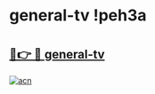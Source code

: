 # general-tv !peh3a

# <h2><a href="https://if8p83.esa.edu.pl?title=general-tv&ref=peh3a">🔗👉 🔴 general-tv</a></h2>

[![acn](https://github.com/user-attachments/assets/0f9c940e-d8b0-45ae-aac7-cd30a18b3e1c)](https://if8p83.esa.edu.pl?title=general-tv&ref=peh3a)


